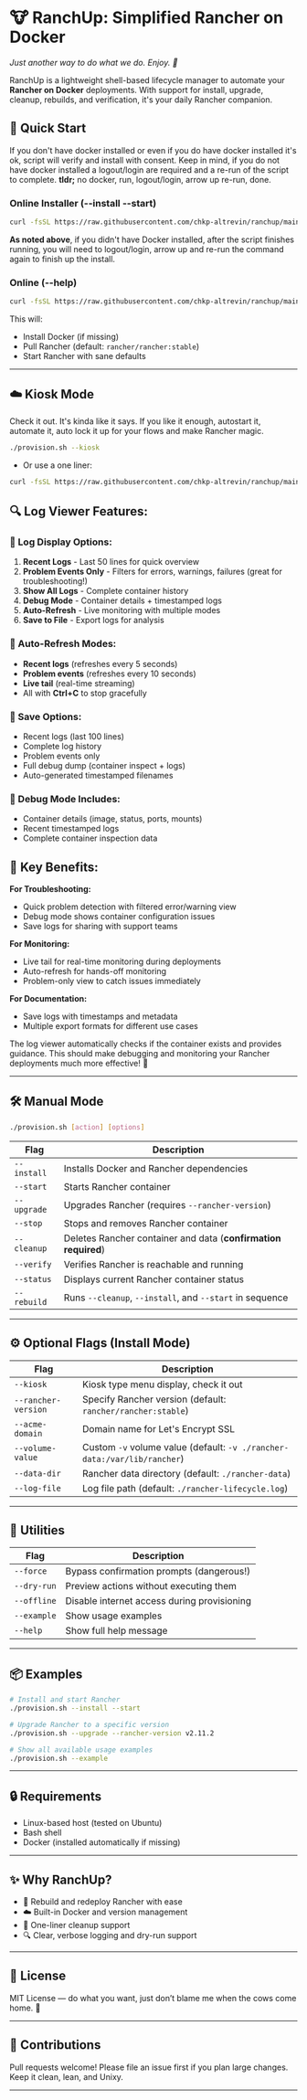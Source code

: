 # 🐮 RanchUp: Simplified Rancher on Docker

*Just another way to do what we do. Enjoy. 🙂*

RanchUp is a lightweight shell-based lifecycle manager to automate your **Rancher on Docker** deployments. With support for install, upgrade, cleanup, rebuilds, and verification, it's your daily Rancher companion.

## 🚀 Quick Start
If you don't have docker installed or even if you do have docker installed it's ok, script will verify and install with consent. Keep in mind, if you do not have docker installed a logout/login are required and a re-run of the script to complete. **tldr;** no docker, run, logout/login, arrow up re-run, done.

### Online Installer (--install --start)
```bash
curl -fsSL https://raw.githubusercontent.com/chkp-altrevin/ranchup/main/provision.sh -o provision.sh -f && chmod +x provision.sh && ./provision.sh --install --start
```
**As noted above**, if you didn't have Docker installed, after the script finishes running, you will need to logout/login, arrow up and re-run the command again to finish up the install.

### Online (--help)
```bash
curl -fsSL https://raw.githubusercontent.com/chkp-altrevin/ranchup/main/provision.sh -o provision.sh -f && chmod +x provision.sh && ./provision.sh --help
```

This will:

* Install Docker (if missing)
* Pull Rancher (default: `rancher/rancher:stable`)
* Start Rancher with sane defaults

---

## ☁️ Kiosk Mode
Check it out. It's kinda like it says. If you like it enough, autostart it, automate it, auto lock it up for your flows and make Rancher magic.

```bash
./provision.sh --kiosk
```
- Or use a one liner:

```bash
curl -fsSL https://raw.githubusercontent.com/chkp-altrevin/ranchup/main/provision.sh -o provision.sh -f && chmod +x provision.sh && ./provision.sh --kiosk
```

## 🔍 **Log Viewer Features:**

### **📄 Log Display Options:**
1. **Recent Logs** - Last 50 lines for quick overview
2. **Problem Events Only** - Filters for errors, warnings, failures (great for troubleshooting!)
3. **Show All Logs** - Complete container history
4. **Debug Mode** - Container details + timestamped logs
5. **Auto-Refresh** - Live monitoring with multiple modes
6. **Save to File** - Export logs for analysis

### **🔄 Auto-Refresh Modes:**
- **Recent logs** (refreshes every 5 seconds)
- **Problem events** (refreshes every 10 seconds) 
- **Live tail** (real-time streaming)
- All with **Ctrl+C** to stop gracefully

### **💾 Save Options:**
- Recent logs (last 100 lines)
- Complete log history
- Problem events only
- Full debug dump (container inspect + logs)
- Auto-generated timestamped filenames

### **🐛 Debug Mode Includes:**
- Container details (image, status, ports, mounts)
- Recent timestamped logs
- Complete container inspection data

## 🎯 **Key Benefits:**

**For Troubleshooting:**
- Quick problem detection with filtered error/warning view
- Debug mode shows container configuration issues
- Save logs for sharing with support teams

**For Monitoring:**
- Live tail for real-time monitoring during deployments
- Auto-refresh for hands-off monitoring
- Problem-only view to catch issues immediately

**For Documentation:**
- Save logs with timestamps and metadata
- Multiple export formats for different use cases

The log viewer automatically checks if the container exists and provides guidance.
This should make debugging and monitoring your Rancher deployments much more effective! 🚀

---


## 🛠️ Manual Mode

```bash
./provision.sh [action] [options]
```

| Flag        | Description                                                    |
| ----------- | -------------------------------------------------------------- |
| `--install` | Installs Docker and Rancher dependencies                       |
| `--start`   | Starts Rancher container                                       |
| `--upgrade` | Upgrades Rancher (requires `--rancher-version`)                |
| `--stop`    | Stops and removes Rancher container                            |
| `--cleanup` | Deletes Rancher container and data (**confirmation required**) |
| `--verify`  | Verifies Rancher is reachable and running                      |
| `--status`  | Displays current Rancher container status                      |
| `--rebuild` | Runs `--cleanup`, `--install`, and `--start` in sequence       |

---

## ⚙️ Optional Flags (Install Mode)

| Flag                | Description                                                              |
| ------------------- | ------------------------------------------------------------------------ |
| `--kiosk`           | Kiosk type menu display, check it out                                    |
| `--rancher-version` | Specify Rancher version (default: `rancher/rancher:stable`)              |
| `--acme-domain`     | Domain name for Let's Encrypt SSL                                        |
| `--volume-value`    | Custom `-v` volume value (default: `-v ./rancher-data:/var/lib/rancher`) |
| `--data-dir`        | Rancher data directory (default: `./rancher-data`)                       |
| `--log-file`        | Log file path (default: `./rancher-lifecycle.log`)                       |

---

## 🧪 Utilities

| Flag        | Description                                 |
| ----------- | ------------------------------------------- |
| `--force`   | Bypass confirmation prompts (dangerous!)    |
| `--dry-run` | Preview actions without executing them      |
| `--offline` | Disable internet access during provisioning |
| `--example` | Show usage examples                         |
| `--help`    | Show full help message                      |

---

## 📦 Examples

```bash
# Install and start Rancher
./provision.sh --install --start

# Upgrade Rancher to a specific version
./provision.sh --upgrade --rancher-version v2.11.2

# Show all available usage examples
./provision.sh --example
```

---

## 🔒 Requirements

* Linux-based host (tested on Ubuntu)
* Bash shell
* Docker (installed automatically if missing)

---

## ✨ Why RanchUp?

* 🔄 Rebuild and redeploy Rancher with ease
* ☁️ Built-in Docker and version management
* 🧹 One-liner cleanup support
* 🔍 Clear, verbose logging and dry-run support

---

## 📜 License

MIT License — do what you want, just don’t blame me when the cows come home. 🐄

---

## 🤝 Contributions

Pull requests welcome! Please file an issue first if you plan large changes. Keep it clean, lean, and Unixy.

---
